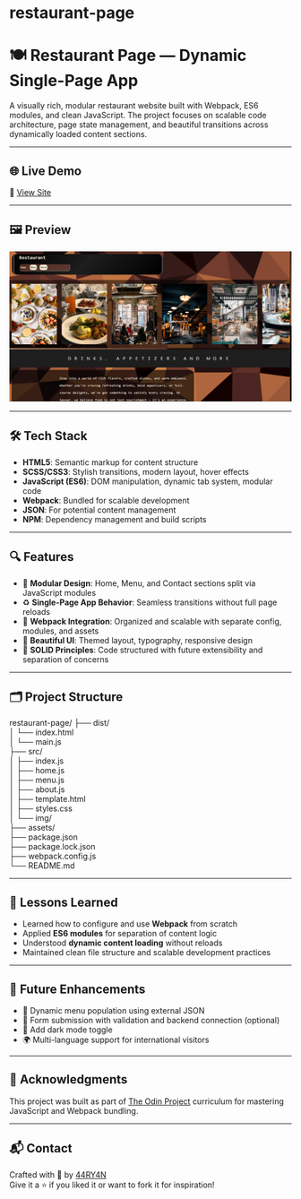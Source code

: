 # restaurant-page


# 🍽️ Restaurant Page — Dynamic Single-Page App

A visually rich, modular restaurant website built with Webpack, ES6 modules, and clean JavaScript. The project focuses on scalable code architecture, page state management, and beautiful transitions across dynamically loaded content sections.

---

## 🌐 Live Demo

🔗 [View Site](https://44RY4N.github.io/restaurant-page/)

---

## 🖼️ Preview

![Restaurant Page Screenshot](./assets/screenshot.png) <!-- Replace with your actual path -->

---

## 🛠️ Tech Stack

- **HTML5**: Semantic markup for content structure
- **SCSS/CSS3**: Stylish transitions, modern layout, hover effects
- **JavaScript (ES6)**: DOM manipulation, dynamic tab system, modular code
- **Webpack**: Bundled for scalable development
- **JSON**: For potential content management
- **NPM**: Dependency management and build scripts

---

## 🔍 Features

- 🧱 **Modular Design**: Home, Menu, and Contact sections split via JavaScript modules
- ♻️ **Single-Page App Behavior**: Seamless transitions without full page reloads
- 🧩 **Webpack Integration**: Organized and scalable with separate config, modules, and assets
- 🎨 **Beautiful UI**: Themed layout, typography, responsive design
- 🧠 **SOLID Principles**: Code structured with future extensibility and separation of concerns

---

## 🗂️ Project Structure

restaurant-page/
├── dist/                                              
│ └── index.html                                              
│ └── main.js                                              
├── src/                                                    
│ ├── index.js                                                        
│ ├── home.js                                                
│ ├── menu.js                                          
│ ├── about.js                                                  
│ ├── template.html                                                        
│ ├── styles.css                                                      
│ └── img/                                                        
├── assets/                                                            
├── package.json                                                      
├── package.lock.json                                                    
├── webpack.config.js                                                                  
└── README.md                                                          


---

## 🧠 Lessons Learned

- Learned how to configure and use **Webpack** from scratch
- Applied **ES6 modules** for separation of content logic
- Understood **dynamic content loading** without reloads
- Maintained clean file structure and scalable development practices

---

## 🚀 Future Enhancements

- 🍕 Dynamic menu population using external JSON
- 📝 Form submission with validation and backend connection (optional)
- 🌙 Add dark mode toggle
- 🌍 Multi-language support for international visitors

---

## 🤝 Acknowledgments

This project was built as part of [The Odin Project](https://www.theodinproject.com/) curriculum for mastering JavaScript and Webpack bundling.

---

## 📬 Contact

Crafted with 🍜 by [44RY4N](https://github.com/44RY4N)  
Give it a ⭐ if you liked it or want to fork it for inspiration!
